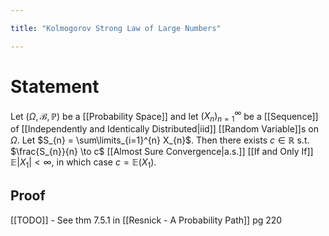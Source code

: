 ```yaml
---

title: "Kolmogorov Strong Law of Large Numbers"

---
```

# Statement
Let $(\Omega, \mathcal{B}, \mathbb{P})$ be a [[Probability Space]] and let $(X_{n})_{n=1}^{\infty}$ be a [[Sequence]] of [[Independently and Identically Distributed|iid]] [[Random Variable]]s on $\Omega$. Let $S_{n} = \sum\limits_{i=1}^{n} X_{n}$. Then there exists $c \in \mathbb{R}$ s.t. $\frac{S_{n}}{n} \to c$ [[Almost Sure Convergence|a.s.]] [[If and Only If]] $\mathbb{E}|X_{1}| < \infty$, in which case $c = \mathbb{E}(X_{1})$.

## Proof
[[TODO]] - See thm 7.5.1 in [[Resnick - A Probability Path]] pg 220